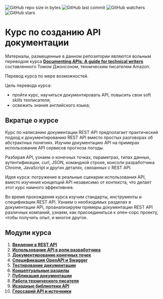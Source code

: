 ![GitHub repo size in bytes](https://img.shields.io/github/repo-size/Starkovden/Documenting_APIs.svg?style=plastic)
![GitHub last commit](https://img.shields.io/github/last-commit/Starkovden/Documenting_APIs.svg?logo=%20)
![GitHub watchers](https://img.shields.io/github/watchers/Starkovden/Documenting_APIs.svg?style=social)
![GitHub stars](https://img.shields.io/github/stars/Starkovden/Documenting_APIs.svg?style=social)

# Курс по созданию API документации

Материалы, размещенные в данном репозитории являются вольным переводом курса [**Documenting APIs: A guide for technical writers**](https://idratherbewriting.com/learnapidoc/)  составленного Томом Джонсоном, техническим писателем Amazon.

Перевод курса по мере возможностей.

Цель перевода курса:

- пройти курс, научиться документировать API, повысить свои soft skills техписателя;
- освежить знания английского языка;

## Вкратце о курсе

Курс по написанию документации REST API предполагает практический подход к документированию REST API вместо простых разговорах об абстрактных понятиях. Изучим документацию API на примерах использования API сервисов прогноза погоды.

Разбирая API, узнаем о конечных точках, параметрах, типах данных, аутентификации, curl, JSON, командной строке, консоли разработчика Chrome, JavaScript и других деталях, связанных с REST API.

Идея курса: погружение в реальные сценарии использования API, вместо изучения концепций API независимо от контекста, что делает этот курс намного эффективнее.

Во время прохождения курса изучим стандарты, инструменты и спецификации REST API. Узнаем о необходимых разделах в документации API, проанализируем примеры документации REST API различных компаний, узнаем, как присоединиться к опен-сорс проекту, чтобы получить опыт, и многое другое.

## Модули курса

1. [**Введение в REST API**](../Documenting_APIs/introduction-rest-apis/README.md)
2. [**Использование API в роли разработчика**](like-developer/README.md)
3. [**Документирование конечных точек**](documenting-api-endpoints/README.md)
4. [**Спецификация OpenAPI и Swagger**](openAPI-specification/README.md)
5. [**Тестирование документации**](testing-api-doc/README.md)
6. [**Концептуальные разделы**](conceptual-topics/README.md)
7. [**Публикация документации**](Publishing-doc/README.md)
8. [**Работа технического писателя**](Getting-job/README.md)
9. [**Исходные библиотеки API**](Native-library/README.md)
10. [**Глоссарий API и источники**](glossary-and-resourses/README.md)
